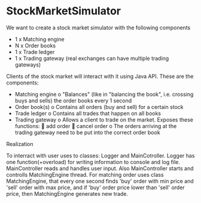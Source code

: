 # StockMarketSimulator

We want to create a stock market simulator with the following components
- 1 x Matching engine
- N x Order books
- 1 x Trade ledger
- 1 x Trading gateway (real exchanges can have multiple trading gateways)

Clients of the stock market will interact with it using Java API. These are the components:
- Matching engine
o &quot;Balances&quot; (like in &quot;balancing the book&quot;, i.e. crossing buys and sells) the order books every 1
second
- Order book(s)
o Contains all orders (buy and sell) for a certain stock
- Trade ledger
o Contains all trades that happen on all books
- Trading gateway
o Allows a client to trade on the market. Exposes these functions:
 add order
 cancel order
o The orders arriving at the trading gateway need to be put into the correct order book

Realization

To interract with user uses to classes: Logger and MainCotroller. Logger has one function(+overload) for writing information to
console and log file. MainController reads and handles user input. Also MainController starts and controlls MatchingEngine thread.
For matching order uses class MatchingEngine, that every one second finds 'buy' order with min price and 'sell' order with max price,
and if 'buy' order price lower than 'sell' order price, then MatchingEngine generates new trade.

